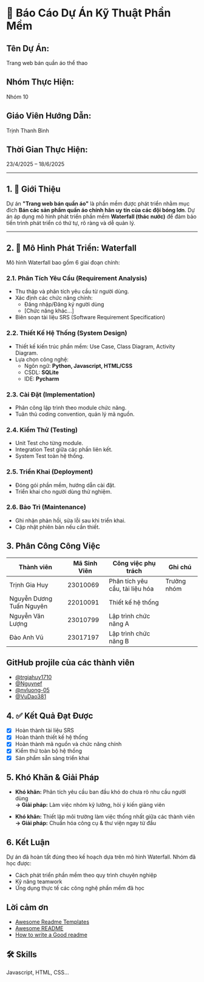 
# 📘 Báo Cáo Dự Án Kỹ Thuật Phần Mềm

## Tên Dự Án: 
Trang web bán quần áo thể thao
## Nhóm Thực Hiện: 
Nhóm 10
## Giáo Viên Hướng Dẫn: 
Trịnh Thanh Bình 
## Thời Gian Thực Hiện: 
23/4/2025 – 18/6/2025

---


## 1. 🎯 Giới Thiệu

Dự án **"Trang web bán quần áo"** là phần mềm được phát triển nhằm mục đích   **Bán các sản phẩm quần áo chính hãn uy tín của các đội bóng lơn**. Dự án áp dụng mô hình phát triển phần mềm **Waterfall (thác nước)** để đảm bảo tiến trình phát triển có thứ tự, rõ ràng và dễ quản lý.

---
## 2. 🔁 Mô Hình Phát Triển: Waterfall
Mô hình Waterfall bao gồm 6 giai đoạn chính:
### 2.1. Phân Tích Yêu Cầu (Requirement Analysis)
- Thu thập và phân tích yêu cầu từ người dùng.
- Xác định các chức năng chính:
  - Đăng nhập/Đăng ký người dùng
  - [Chức năng khác...]
- Biên soạn tài liệu SRS (Software Requirement Specification)

### 2.2. Thiết Kế Hệ Thống (System Design)
- Thiết kế kiến trúc phần mềm: Use Case, Class Diagram, Activity Diagram.
- Lựa chọn công nghệ:
  - Ngôn ngữ: **Python, Javascript, HTML/CSS**
  - CSDL: **SQLite**
  - IDE: **Pycharm**

### 2.3. Cài Đặt (Implementation)
- Phân công lập trình theo module chức năng.
- Tuân thủ coding convention, quản lý mã nguồn.

### 2.4. Kiểm Thử (Testing)
- Unit Test cho từng module.
- Integration Test giữa các phần liên kết.
- System Test toàn hệ thống.

### 2.5. Triển Khai (Deployment)
- Đóng gói phần mềm, hướng dẫn cài đặt.
- Triển khai cho người dùng thử nghiệm.

### 2.6. Bảo Trì (Maintenance)
- Ghi nhận phản hồi, sửa lỗi sau khi triển khai.
- Cập nhật phiên bản nếu cần thiết.
## 3. Phân Công Công Việc

| Thành viên | Mã Sinh Viên | Công việc phụ trách | Ghi chú |
|------------|---------|---------------------|---------|
| Trịnh Gia Huy | 23010069 | Phân tích yêu cầu, tài liệu hóa | Trưởng nhóm |
| Nguyễn Dương Tuấn Nguyên | 22010091 | Thiết kế hệ thống | |
| Nguyễn Văn Lượng  |23010799 | Lập trình chức năng A | |
| Đào Anh Vũ |23017197 | Lập trình chức năng B | |

## GitHub projile của các thành viên

- [@trgiahuy1710](https://github.com/trgiahuy1710)
- [@Nguynef](https://github.com/Nguynef)
- [@nvluong-05](https://github.com/nvluong-05)
- [@VuDao381](https://github.com/VuDao381)

## 4. ✅ Kết Quả Đạt Được
- [x] Hoàn thành tài liệu SRS  
- [x] Hoàn thành thiết kế hệ thống  
- [x] Hoàn thành mã nguồn và chức năng chính  
- [x] Kiểm thử toàn bộ hệ thống  
- [x] Sản phẩm sẵn sàng triển khai  
## 5. Khó Khăn & Giải Pháp

- **Khó khăn:** Phân tích yêu cầu ban đầu khó do chưa rõ nhu cầu người dùng  
  **→ Giải pháp:** Làm việc nhóm kỹ lưỡng, hỏi ý kiến giảng viên

- **Khó khăn:** Thiết lập môi trường làm việc thống nhất giữa các thành viên  
  **→ Giải pháp:** Chuẩn hóa công cụ & thư viện ngay từ đầu
## 6. Kết Luận

Dự án đã hoàn tất đúng theo kế hoạch dựa trên mô hình Waterfall. Nhóm đã học được:
- Cách phát triển phần mềm theo quy trình chuyên nghiệp
- Kỹ năng teamwork
- Ứng dụng thực tế các công nghệ phần mềm đã học
## Lời cảm ơn

 - [Awesome Readme Templates](https://awesomeopensource.com/project/elangosundar/awesome-README-templates)
 - [Awesome README](https://github.com/matiassingers/awesome-readme)
 - [How to write a Good readme](https://bulldogjob.com/news/449-how-to-write-a-good-readme-for-your-github-project)


## 🛠 Skills
Javascript, HTML, CSS...


